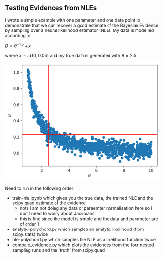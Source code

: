## Testing Evidences from NLEs

I wrote a simple example with one parameter and one data point to demonstrate that we can recover a good estimate of the Bayesian 
Evidence by sampling over a neural likelihood estimator (NLE). My data is modelled according to

$D = \theta^{-1.5} + x$

where $x \sim \mathcal{N}(0, 0.05)$ and my true data is generated with $\theta=2.5$.

![plot of data](https://github.com/htjb/nle-evidence/blob/main/data.png?raw=true)


Need to run in the following order:

- train-nle.ipynb which gives you the true data, the trained NLE and the scipy quad estimate of the evidence
    - note I am not doing any data or paraemter normalisation here so I don't need to worry about Jacobians
    - this is fine since the model is simple and the data and parameter are of order 1
- analytic-polychord.py which samples an analytic likelihood (from scipy.stats) twice
- nle-polychord.py which samples the NLE as a likelihood function twice
- compare_evidence.py which plots the evidences from the four nested sampling runs and the 'truth' from scipy.quad